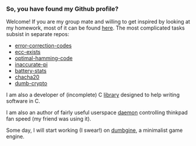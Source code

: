 ### So, you have found my Github profile?

Welcome! If you are my group mate and willing to get inspired by looking at my homework, most of it can be found [here](https://github.com/foxpy/homework).
The most complicated tasks subsist in separate repos:
- [error-correction-codes](https://github.com/foxpy/error-correction-codes)
- [ecc-exists](https://github.com/foxpy/ecc-exists)
- [optimal-hamming-code](https://github.com/foxpy/optimal-hamming-code)
- [inaccurate-pi](https://github.com/foxpy/inaccurate-pi)
- [battery-stats](https://github.com/foxpy/battery-stats)
- [chacha20](https://github.com/foxpy/chacha20)
- [dumb-crypto](https://github.com/foxpy/dumb-crypto)

I am also a developer of (incomplete) C [library](https://github.com/foxpy/qc) designed to help writing software in C.

I am also an author of fairly useful userspace [daemon](https://github.com/foxpy/stupid-fan) controlling thinkpad fan speed (my friend was using it).

Some day, I will start working (I swear!) on [dumbgine](https://github.com/foxpy/dumbgine), a minimalist game engine.
